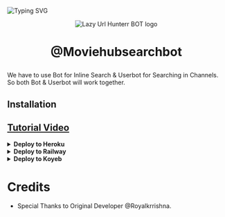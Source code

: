 ![Typing SVG](https://readme-typing-svg.herokuapp.com/?lines=MOVIE+HUB+SEARCH+BOT+!;CREATED+BY+HK+BOTS!;A+ADVANCE+BOT+WITH+POSTER+INDEX!)
<p align="center">

  <img src="https://telegra.ph/file/5db2b24078934fafe958c.jpg" alt="Lazy Url Hunterr BOT  logo">

</p>
<h1 align="center">

  <b> @Moviehubsearchbot </b>

</h1>
We have to use Bot for Inline Search & Userbot for Searching in Channels. So both Bot & Userbot will work together.


## Installation
## [Tutorial Video](https://youtu.be/e0h_cpB6mSM)
<details><summary><b>Deploy to Heroku</b></summary>
<p>
<br>
<a href="https://heroku.com/deploy?template=https://github.com/Harmish77/movie-search-Bot">
  <img src="https://www.herokucdn.com/deploy/button.svg" alt="Deploy">
</a>
</p>
</details>

<details>
  <summary><b>Deploy to Railway</b></summary>
<br/>

<p align="left">
<a href="https://railway.app/deploy?template=https://github.com/Harmish77/movie-search-Bot"">
     <img height="30px" src="https://railway.app/button.svg">
  </a>
</p>
</details>

<details>
   <summary><b>Deploy to Koyeb</b></summary>
<br/>

[![Deploy to Koyeb](https://www.koyeb.com/static/images/deploy/button.svg)](https://app.koyeb.com/deploy?type=git&repository=github.com/Harmish77/movie-search-Bot&branch=main&name=urlshortautofilterbot)
</details>

# Credits

- Special Thanks to Original Developer @Royalkrrishna.

